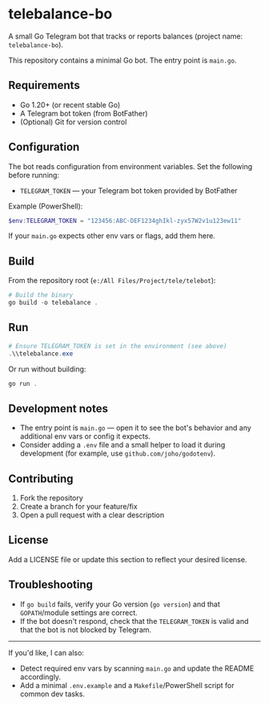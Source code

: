 # telebalance-bo

A small Go Telegram bot that tracks or reports balances (project name: `telebalance-bo`).

This repository contains a minimal Go bot. The entry point is `main.go`.

## Requirements

- Go 1.20+ (or recent stable Go)
- A Telegram bot token (from BotFather)
- (Optional) Git for version control

## Configuration

The bot reads configuration from environment variables. Set the following before running:

- `TELEGRAM_TOKEN` — your Telegram bot token provided by BotFather

Example (PowerShell):

```powershell
$env:TELEGRAM_TOKEN = "123456:ABC-DEF1234ghIkl-zyx57W2v1u123ew11"
```

If your `main.go` expects other env vars or flags, add them here.

## Build

From the repository root (`e:/All Files/Project/tele/telebot`):

```powershell
# Build the binary
go build -o telebalance .
```

## Run

```powershell
# Ensure TELEGRAM_TOKEN is set in the environment (see above)
.\\telebalance.exe
```

Or run without building:

```powershell
go run .
```

## Development notes

- The entry point is `main.go` — open it to see the bot's behavior and any additional env vars or config it expects.
- Consider adding a `.env` file and a small helper to load it during development (for example, use `github.com/joho/godotenv`).

## Contributing

1. Fork the repository
2. Create a branch for your feature/fix
3. Open a pull request with a clear description

## License

Add a LICENSE file or update this section to reflect your desired license.

## Troubleshooting

- If `go build` fails, verify your Go version (`go version`) and that `GOPATH`/module settings are correct.
- If the bot doesn't respond, check that the `TELEGRAM_TOKEN` is valid and that the bot is not blocked by Telegram.

---

If you'd like, I can also:

- Detect required env vars by scanning `main.go` and update the README accordingly.
- Add a minimal `.env.example` and a `Makefile`/PowerShell script for common dev tasks.
